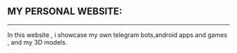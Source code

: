 MY PERSONAL WEBSITE:
---------------
---------------

In this website , i showcase my own telegram bots,android apps and games , and my 3D models.

